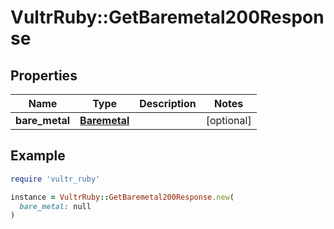 # VultrRuby::GetBaremetal200Response

## Properties

| Name | Type | Description | Notes |
| ---- | ---- | ----------- | ----- |
| **bare_metal** | [**Baremetal**](Baremetal.md) |  | [optional] |

## Example

```ruby
require 'vultr_ruby'

instance = VultrRuby::GetBaremetal200Response.new(
  bare_metal: null
)
```

